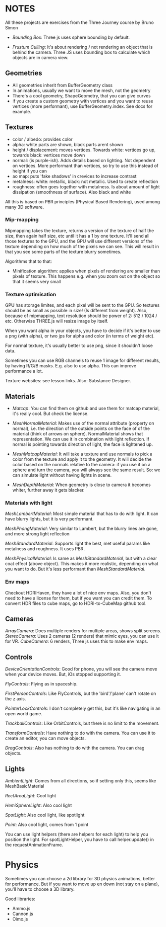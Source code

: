 # NOTES

All these projects are exercises from the Three Journey course by Bruno Simon

- _Bounding Box_: Three js uses sphere bounding by default.

- _Frustum Culling_: It's about rendering / not rendering an object that is behind the camera.
  Three JS uses bounding box to calculate which objects are in camera view.

## Geometries

- All geometries inherit from BufferGeometry class
- In animations, usually we want to move the mesh, not the geometry
- There's a cool geometry, ShapeGeometry, that you can give curves
- If you create a custom geometry with vertices and you want to reuse vertices (more performant), use BufferGeometry.index. See docs for example.

## Textures

- color / albedo: provides color
- alpha: white parts are shown, black parts arent shown
- height / displacement: moves vertices. Towards white: vertices go up, towards black: vertices move down
- normal: (is purple-ish). Adds details based on lighting. Not dependent on vertices. More performant than vertices, so try to use this instead of height if you can
- ao map: puts 'fake shadows' in crevices to increase contrast
- metalness: white: metallic, black: not metallic. Used to create reflection
- roughness: often goes together with metalness. Is about amount of light dissipation (smoothness of surface). Also black and white

All this is based on PBR principles (Physical Based Rendering), used among many 3D software.

### Mip-mapping

Mipmapping takes the texture, returns a version of the texture of half the size, then again half size, etc until it has a 1 by one texture. It'll send all those textures to the GPU, and the GPU will use different versions of the texture depending on how much of the pixels we can see. This will result in that you see some parts of the texture blurry sometimes.

Algorithms that to that:

- Minification algorithm: applies when pixels of rendering are smaller than pixels of texture. This happens e.g. when you zoom out on the object so that it seems very small

### Texture optimisation

GPU has storage limites, and each pixel will be sent to the GPU. So textures should be as small as possible in size! (Is different from weight).
Also, because of mipmapping, text resolution should be power of 2: 512 / 1024 / etc. Otherwise THREE.js will resize image by itself.

When you want alpha in your objects, you have to decide if it's better to use a png (with alpha), or two jps for alpha and color (in terms of weight etc).

For normal texture, it's usually better to use png, since it shouldn't loose data.

Sometimes you can use RGB channels to reuse 1 image for different results, by having R/G/B masks. E.g. also to use alpha. This can improve performance a lot.

Texture websites: see lesson links. Also: Substance Designer.

## Materials

- _Matcap_: You can find them on github and use them for matcap material, it's really cool. But check the license.

- _MeshNormalMaterial_: Makes use of the normal attribute (property on normal), i.e. the direction of the outside points on the face of of the material (think of arrows on sphere). NormalMaterial shows that representation. We can use it in combination with light reflection. If normal is pointing towards direction of light, the face is lightened up.

- _MeshMatcapMaterial_: It will take a texture and use normals to pick a color from the texture and apply it to the geometry. It will decide the color based on the normals relative to the camera: if you use it on a sphere and turn the camera, you will always see the same result. So: we can simulate light without having lights in scene.

- _MeshDepthMaterial_: When geometry is close to camera it becomes whiter, further away it gets blacker.

### Materials with light

_MeshLambertMaterial_: Most simple material that has to do with light. It can have blurry lights, but it is very performant.

_MeshPhongMaterial_: Very similar to Lambert, but the blurry lines are gone, and more strong light reflection

_MeshStandardMaterial_: Supports light the best, met useful params like metalness and roughness. It uses PBR.

_MeshPhysicalMaterial_: Is same as _MeshStandardMaterial_, but with a clear coat effect (above object). This makes it more realistic, depending on what you want to do. But it's less performant than _MeshStandardMaterial_.

### Env maps

Checkout HDRIHaven, they have a lot of nice env maps. Also, you don't need to have a license for them, but if you want you can credit them.
To convert HDR files to cube maps, go to HDRI-to-CubeMap github tool.

## Cameras

_ArrayCamera_: Does multiple renders for multiple areas, shows split screens.
_StereoCamera_: Uses 2 cameras (2 renders) that mimic eyes, you can use it for VR.
_CubeCamera_: 6 renders, Three js uses this to make env maps.

## Controls

_DeviceOrientationControls_: Good for phone, you will see the camera move when your device moves.
But, iOs stopped supporting it.

_FlyControls_: Flying as in spaceship.

_FirstPersonControls_: Like FlyControls, but the 'bird'/'plane' can't rotate on the z axis.

_PointerLockControls_: I don't completely get this, but it's like navigating in an open world game.

_TrackballControls_: Like OrbitControls, but there is no limit to the movement.

_TransformControls_: Have nothing to do with the camera. You can use it to create an editor, you can move objects.

_DragControls_: Also has nothing to do with the camera. You can drag objects.

## Lights

_AmbientLight_: Comes from all directions, so if setting only this, seems like MeshBasicMaterial

_RectAreaLight_: Cool light

_HemiSphereLight_: Also cool light

_SpotLight_: Also cool light, like spotlight

_Point_: Also cool light, comes from 1 point

You can use light helpers (there are helpers for each light) to help you position the light. For spotLightHelper, you have to call helper.update() in the requestAnimationFrame.

# Physics

Sometimes you can choose a 2d library for 3D physics animations, better for performance. But if you want to move up en down (not stay on a plane), you'll have to choose a 3D library.

Good libraries:

- Ammo.js
- Cannon.js
- Oimo.js
